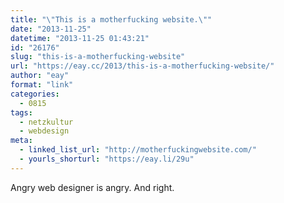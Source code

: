 ```yaml
---
title: "\"This is a motherfucking website.\""
date: "2013-11-25"
datetime: "2013-11-25 01:43:21"
id: "26176"
slug: "this-is-a-motherfucking-website"
url: "https://eay.cc/2013/this-is-a-motherfucking-website/"
author: "eay"
format: "link"
categories:
  - 0815
tags:
  - netzkultur
  - webdesign
meta:
  - linked_list_url: "http://motherfuckingwebsite.com/"
  - yourls_shorturl: "https://eay.li/29u"
---
```


Angry web designer is angry. And right.
